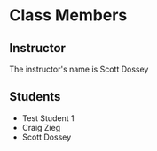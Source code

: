# Class Members

## Instructor

The instructor's name is Scott Dossey

## Students

* Test Student 1
* Craig Zieg
* Scott Dossey
